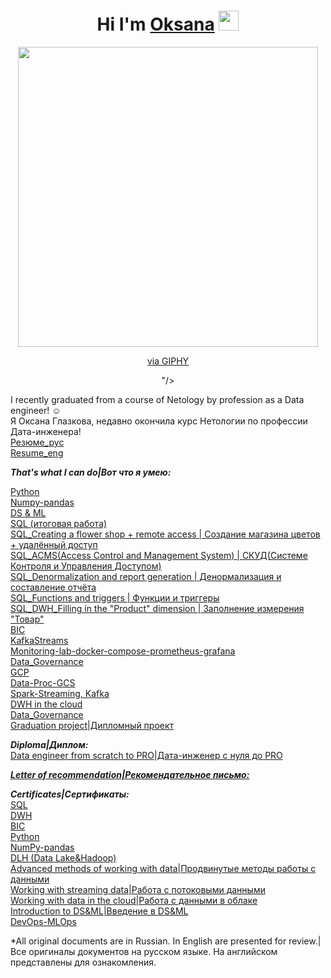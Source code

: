 <h1 align="center">Hi I'm <a href="https://daniilshat.ru/" target="_blank">Oksana</a> 
<img src="https://github.com/blackcater/blackcater/raw/main/images/Hi.gif" height="32"/></h1>

<div id="header" align="center">
  <img src="https://giphy.com/embed/AbsmwIUO7Ac4bgGCxB" width="480" height="480" frameBorder="0" class="giphy-embed" allowFullScreen></iframe><p><a href="https://giphy.com/stickers/heart-matrix-the-AbsmwIUO7Ac4bgGCxB">via GIPHY</a></p>"/>
</div>

I recently graduated from a course of Netology by profession as a Data engineer! ☺   
Я Оксана Глазкова, недавно окончила курс Нетологии по профессии Дата-инженера!  
[Резюме_рус](https://docs.google.com/document/d/1Up69k9tj_JMrY0SXDM1YlAmSpDpGr2pAqDZBgorPA_Y/edit#)  
[Resume_eng](https://docs.google.com/document/d/1wDT-cDMjTdfzVQnCjUUglQ56yNk72QsXHs_uOnk4lyg/edit)

***That's what I can do|Вот что я умею:***  

[Python](https://github.com/OksanaGlazkova/Python)  
[Numpy-pandas](https://github.com/OksanaGlazkova/Numpy-pandas)  
[DS & ML](https://github.com/OksanaGlazkova/DS-ML)  
[SQL (итоговая работа)](https://github.com/OksanaGlazkova/-SQL)  
[SQL_Creating a flower shop + remote access | Создание магазина цветов + удалённый доступ](https://github.com/OksanaGlazkova/-_-SQL-)  
[SQL_ACMS(Access Control and Management System) | СКУД(Системе Контроля и Управления Доступом)](https://github.com/OksanaGlazkova/SQL_-)  
[SQL_Denormalization and report generation | Денормализация и составление отчёта](https://github.com/OksanaGlazkova/SQL_)  
[SQL_Functions and triggers | Функции и триггеры](https://github.com/OksanaGlazkova/_SQL)  
[SQL_DWH_Filling in the "Product" dimension | Заполнение измерения "Товар"](https://github.com/OksanaGlazkova/SQL_DWH)  
[BIC](https://github.com/OksanaGlazkova/-BIC-Business-Intelligence-)  
[KafkaStreams](https://github.com/OksanaGlazkova/KafkaStreams)  
[Monitoring-lab-docker-compose-prometheus-grafana](https://github.com/OksanaGlazkova/Monitoring-lab-docker-compose-prometheus-grafana-)  
[Data_Governance](https://github.com/OksanaGlazkova/Data_Governance)  
[GCP](https://github.com/OksanaGlazkova/GCP)  
[Data-Proc-GCS](https://github.com/OksanaGlazkova/Data-Proc-GCS)  
[Spark-Streaming, Kafka](https://github.com/OksanaGlazkova/Spark-Streaming)  
[DWH in the cloud](https://github.com/OksanaGlazkova/-DWH-)  
[Data_Governance](https://github.com/OksanaGlazkova/Data_Governance)   
[Graduation project|Дипломный проект](https://github.com/OksanaGlazkova/Diplom)  

***Diploma|Диплом:***  
[Data engineer from scratch to PRO|Дата-инженер с нуля до PRO](https://github.com/OksanaGlazkova/Data-engineer)  

***[Letter of recommendation|Рекомендательное письмо:](https://github.com/OksanaGlazkova/Letter-of-recommendation-/blob/main/README.md)***

***Certificates|Сертификаты:***   
[SQL](https://github.com/OksanaGlazkova/SQL_certificate)  
[DWH](https://github.com/OksanaGlazkova/Certification_DWH-Data-Warehouse-)  
[BIC](https://github.com/OksanaGlazkova/BIC_certificate)  
[Python](https://github.com/OksanaGlazkova/Python_certificate)  
[NumPy-pandas](https://github.com/OksanaGlazkova/certificate_NumPy-pandas)  
[DLH (Data Lake&Hadoop)](https://github.com/OksanaGlazkova/certificate_DLH-Data-Lake-Hadoop-)  
[Advanced methods of working with data|Продвинутые методы работы с данными](https://github.com/OksanaGlazkova/certificate_Advanced-methods-of-working-with-data)  
[Working with streaming data|Работа с потоковыми данными](https://github.com/OksanaGlazkova/Certification_work-with-streaming-data)  
[Working with data in the cloud|Работа с данными в облаке](https://github.com/OksanaGlazkova/Certification_working-with-data-in-the-cloud)  
[Introduction to DS&ML|Введение в DS&ML](https://github.com/OksanaGlazkova/Certification_DS-ML)  
[DevOps-MLOps](https://github.com/OksanaGlazkova/Certification_DevOps-MLOps)  

*All original documents are in Russian. In English are presented for review.|Все оригиналы документов на русском языке. На английском представлены для ознакомления.

